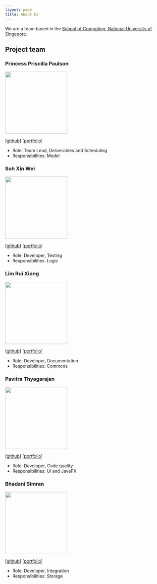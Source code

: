 ```yaml
---
layout: page
title: About Us
---
```


We are a team based in the [School of Computing, National University of Singapore](http://www.comp.nus.edu.sg).

## Project team

### Princess Priscilla Paulson

<img src="images/ppris.png" width="200px">

[[github](http://github.com/ppris)]
[[portfolio](team/ppris.md)]

* Role: Team Lead, Deliverables and Scheduling 
* Responsibilities: Model

### Soh Xin Wei

<img src="images/xiinweii98.png" width="200px">

[[github](http://github.com/xiinweii98)]
[[portfolio](team/xiinweii98.md)]

* Role: Developer, Testing
* Responsibilities: Logic

### Lim Rui Xiong

<img src="images/ruixiong2211.png" width="200px">

[[github](http://github.com/RuiXiong2211)] 
[[portfolio](team/ruixiong2211.md)]

* Role: Developer, Documentation
* Responsibilities: Commons

### Pavitra Thyagarajan

<img src="images/pavz02.png" width="200px">

[[github](http://github.com/pavz02)]
[[portfolio](team/pavz02.md)]

* Role: Developer, Code quality
* Responsibilities: Ui and JavaFX

### Bhadani Simran

<img src="images/simran-bhadani3.png" width="200px">

[[github](http://github.com/simran-bhadani3)]
[[portfolio](team/simran-bhadani3.md)]

* Role: Developer, Integration
* Responsibilities: Storage
